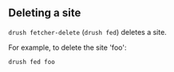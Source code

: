 ## Deleting a site

`drush fetcher-delete` (`drush fed`) deletes a site.

For example, to delete the site 'foo':

`drush fed foo`
